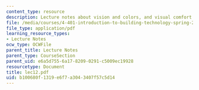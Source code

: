 ```yaml
---
content_type: resource
description: Lecture notes about vision and colors, and visual comfort.
file: /media/courses/4-401-introduction-to-building-technology-spring-2006/b100680f1319e6f7a3043407f57c5d14_lec12.pdf
file_type: application/pdf
learning_resource_types:
- Lecture Notes
ocw_type: OCWFile
parent_title: Lecture Notes
parent_type: CourseSection
parent_uid: e6a5d755-6a17-8209-0291-c5009ec19928
resourcetype: Document
title: lec12.pdf
uid: b100680f-1319-e6f7-a304-3407f57c5d14
---
```

